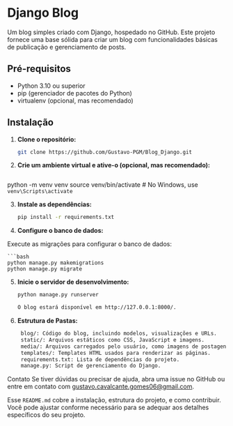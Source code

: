 # Django Blog

Um blog simples criado com Django, hospedado no GitHub. Este projeto fornece uma base sólida para criar um blog com funcionalidades básicas de publicação e gerenciamento de posts.

## Pré-requisitos

- Python 3.10 ou superior
- pip (gerenciador de pacotes do Python)
- virtualenv (opcional, mas recomendado)

## Instalação

1. **Clone o repositório:**

   ```bash
   git clone https://github.com/Gustavo-PGM/Blog_Django.git

2. **Crie um ambiente virtual e ative-o (opcional, mas recomendado):**

   ```bash
  python -m venv venv
  source venv/bin/activate  # No Windows, use `venv\Scripts\activate`

3. **Instale as dependências:**

   ```bash
   pip install -r requirements.txt

4. **Configure o banco de dados:**

  Execute as migrações para configurar o banco de dados:

    ```bash
    python manage.py makemigrations
    python manage.py migrate


5. **Inicie o servidor de desenvolvimento:**

   ```bash
   python manage.py runserver

   O blog estará disponível em http://127.0.0.1:8000/.

6. **Estrutura de Pastas:**
   ```bash
    blog/: Código do blog, incluindo modelos, visualizações e URLs.
    static/: Arquivos estáticos como CSS, JavaScript e imagens.
    media/: Arquivos carregados pelo usuário, como imagens de postagens.
    templates/: Templates HTML usados para renderizar as páginas.
    requirements.txt: Lista de dependências do projeto.
    manage.py: Script de gerenciamento do Django.


Contato
Se tiver dúvidas ou precisar de ajuda, abra uma issue no GitHub ou entre em contato com gustavo.cavalcante.gomes06@gmail.com.

Esse `README.md` cobre a instalação, estrutura do projeto, e como contribuir. Você pode ajustar conforme necessário para se adequar aos detalhes específicos do seu projeto.


   

